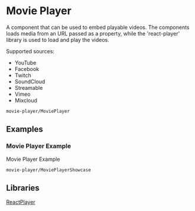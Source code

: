 # Movie Player

A component that can be used to embed playable videos. The components loads media from an URL passed as a property, while the 'react-player' library is used to load and play the videos.

Supported sources:
* YouTube
* Facebook
* Twitch
* SoundCloud
* Streamable
* Vimeo
* Mixcloud

```element
movie-player/MoviePlayer
```

## Examples

### Movie Player Example

Movie Player Example

```
movie-player/MoviePlayerShowcase
```

## Libraries

[ReactPlayer](https://www.npmjs.com/package/react-player)
